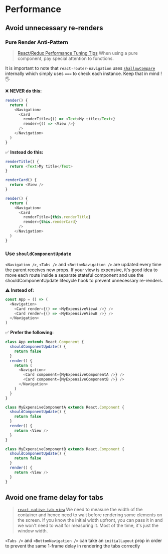 # Performance

## Avoid unnecessary re-renders

### Pure Render Anti-Pattern

> [React/Redux Performance Tuning Tips](https://medium.com/@arikmaor/react-redux-performance-tuning-tips-cef1a6c50759)
> When using a pure component, pay special attention to functions.

It is important to note that `react-router-navigation` uses [`shallowCompare`](https://github.com/facebook/fbjs/blob/master/packages/fbjs/src/core/shallowEqual.js) internally which simply uses `===` to check each instance. Keep that in mind ! 🖐

❌ **NEVER do this:**

```js
render() {
  return (
    <Navigation>
      <Card
        renderTitle={() => <Text>My title</Text>}
        render={() => <View />}
      />
    </Navigation>
  )
}
```

✅ **Instead do this:**

```js
renderTitle() {
  return <Text>My title</Text>
}

renderCard() {
  return <View />
}

render() {
  return (
    <Navigation>
      <Card
        renderTitle={this.renderTitle}
        render={this.renderCard}
      />
    </Navigation>
  )
}
```

### Use `shouldComponentUpdate`

`<Navigation />`, `<Tabs />` and `<BottomNavigation />` are updated every time the parent receives new props. If your view is expensive, it's good idea to move each route inside a separate stateful component and use the shouldComponentUpdate lifecycle hook to prevent unnecessary re-renders.

⚠️ **Instead of:**

```js
const App = () => (
  <Navigation>
    <Card render={() => <MyExpensiveViewA />} />
    <Card render={() => <MyExpensiveViewB />} />
  </Navigation>
)
```

✅ **Prefer the following:**

```js
class App extends React.Component {
  shouldComponentUpdate() {
    return false
  }
  render() {
    return (
      <Navigation>
        <Card component={MyExpensiveComponentA />} />
        <Card component={MyExpensiveComponentB />} />
      </Navigation>
    )
  }
}

class MyExpensiveComponentA extends React.Component {
  shouldComponentUpdate() {
    return false
  }
  render() {
    return <View />
  }
}

class MyExpensiveComponentB extends React.Component {
  shouldComponentUpdate() {
    return false
  }
  render() {
    return <View />
  }
}
```

## Avoid one frame delay for tabs

> [`react-native-tab-view`](https://github.com/react-native-community/react-native-tab-view#user-content-avoid-one-frame-delay)
> We need to measure the width of the container and hence need to wait before rendering some elements on the screen. If you know the initial width upfront, you can pass it in and we won't need to wait for measuring it. Most of the time, it's just the window width.

`<Tabs />` and `<BottomNavigation />` can take an `initialLayout` prop in order to prevent the same 1-frame delay in rendering the tabs correctly
